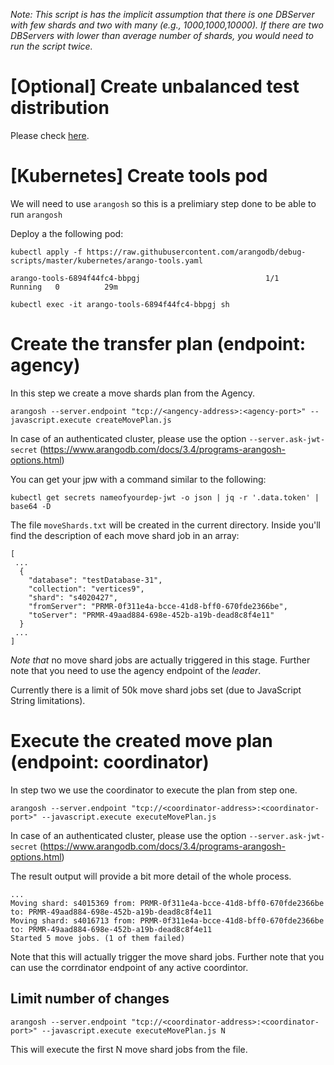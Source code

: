 *Note: This script is has the implicit assumption that there is one DBServer with few shards and two with many (e.g., 1000,1000,10000). If there are two DBServers with lower than average number of shards, you would need to run the script twice.*

# [Optional] Create unbalanced test distribution

Please check [here](HOWTO_Create_Test.md).

# [Kubernetes] Create tools pod

We will need to use `arangosh` so this is a prelimiary step done to be able to run `arangosh`

Deploy a the following pod:

```kubectl apply -f https://raw.githubusercontent.com/arangodb/debug-scripts/master/kubernetes/arango-tools.yaml```

```kubectl get pods | grep arango-tool
arango-tools-6894f44fc4-bbpgj                            1/1     Running   0          29m
```

```
kubectl exec -it arango-tools-6894f44fc4-bbpgj sh
```
 
# Create the transfer plan (endpoint: agency)

In this step we create a move shards plan from the Agency.

`arangosh --server.endpoint "tcp://<angency-address>:<agency-port>" --javascript.execute createMovePlan.js`

In case of an authenticated cluster, please use the option `--server.ask-jwt-secret` (https://www.arangodb.com/docs/3.4/programs-arangosh-options.html)

You can get your jpw with a command similar to the following:

```kubectl get secrets nameofyourdep-jwt -o json | jq -r '.data.token' | base64 -D```

The file `moveShards.txt` will be created in the current directory. Inside you'll find the description of each move shard job in an array:
```
[
 ... 
  {
    "database": "testDatabase-31",
    "collection": "vertices9",
    "shard": "s4020427",
    "fromServer": "PRMR-0f311e4a-bcce-41d8-bff0-670fde2366be",
    "toServer": "PRMR-49aad884-698e-452b-a19b-dead8c8f4e11"
  }
 ...
]
```

*Note that* no move shard jobs are actually triggered in this stage. Further note that you need to use the agency endpoint of the *leader*.

Currently there is a limit of 50k move shard jobs set (due to JavaScript String limitations).

# Execute the created move plan (endpoint: coordinator)

In step two we use the coordinator to execute the plan from step one.

`arangosh --server.endpoint "tcp://<coordinator-address>:<coordinator-port>" --javascript.execute executeMovePlan.js`

In case of an authenticated cluster, please use the option `--server.ask-jwt-secret` (https://www.arangodb.com/docs/3.4/programs-arangosh-options.html)

The result output will provide a bit more detail of the whole process.

```
...
Moving shard: s4015369 from: PRMR-0f311e4a-bcce-41d8-bff0-670fde2366be to: PRMR-49aad884-698e-452b-a19b-dead8c8f4e11
Moving shard: s4016713 from: PRMR-0f311e4a-bcce-41d8-bff0-670fde2366be to: PRMR-49aad884-698e-452b-a19b-dead8c8f4e11
Started 5 move jobs. (1 of them failed)
```

Note that this will actually trigger the move shard jobs. Further note that you can use the corrdinator endpoint of any active coordintor.

## Limit number of changes

`arangosh --server.endpoint "tcp://<coordinator-address>:<coordinator-port>" --javascript.execute executeMovePlan.js N`

This will execute the first N move shard jobs from the file.
